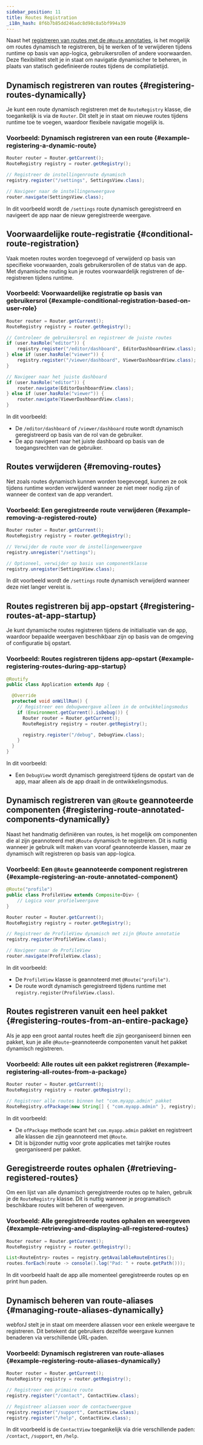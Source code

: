 ```yaml
---
sidebar_position: 11
title: Routes Registration
_i18n_hash: 8f6b7b85dd246adc8d98c8a5bf994a39
---
```

Naast het [registreren van routes met de `@Route` annotaties](./defining-routes), is het mogelijk om routes dynamisch te registreren, bij te werken of te verwijderen tijdens runtime op basis van app-logica, gebruikersrollen of andere voorwaarden. Deze flexibiliteit stelt je in staat om navigatie dynamischer te beheren, in plaats van statisch gedefinieerde routes tijdens de compilatietijd.

## Dynamisch registreren van routes {#registering-routes-dynamically}

Je kunt een route dynamisch registreren met de `RouteRegistry` klasse, die toegankelijk is via de `Router`. Dit stelt je in staat om nieuwe routes tijdens runtime toe te voegen, waardoor flexibele navigatie mogelijk is.

### Voorbeeld: Dynamisch registreren van een route {#example-registering-a-dynamic-route}

```java
Router router = Router.getCurrent();
RouteRegistry registry = router.getRegistry();

// Registreer de instellingenroute dynamisch
registry.register("/settings", SettingsView.class);

// Navigeer naar de instellingenweergave
router.navigate(SettingsView.class);
```

In dit voorbeeld wordt de `/settings` route dynamisch geregistreerd en navigeert de app naar de nieuw geregistreerde weergave.

## Voorwaardelijke route-registratie {#conditional-route-registration}

Vaak moeten routes worden toegevoegd of verwijderd op basis van specifieke voorwaarden, zoals gebruikersrollen of de status van de app. Met dynamische routing kun je routes voorwaardelijk registreren of de-registreren tijdens runtime.

### Voorbeeld: Voorwaardelijke registratie op basis van gebruikersrol {#example-conditional-registration-based-on-user-role}

```java
Router router = Router.getCurrent();
RouteRegistry registry = router.getRegistry();

// Controleer de gebruikersrol en registreer de juiste routes
if (user.hasRole("editor")) {
    registry.register("/editor/dashboard", EditorDashboardView.class);
} else if (user.hasRole("viewer")) {
    registry.register("/viewer/dashboard", ViewerDashboardView.class);
}

// Navigeer naar het juiste dashboard
if (user.hasRole("editor")) {
    router.navigate(EditorDashboardView.class);
} else if (user.hasRole("viewer")) {
    router.navigate(ViewerDashboardView.class);
}
```

In dit voorbeeld:
- De `/editor/dashboard` of `/viewer/dashboard` route wordt dynamisch geregistreerd op basis van de rol van de gebruiker.
- De app navigeert naar het juiste dashboard op basis van de toegangsrechten van de gebruiker.

## Routes verwijderen {#removing-routes}

Net zoals routes dynamisch kunnen worden toegevoegd, kunnen ze ook tijdens runtime worden verwijderd wanneer ze niet meer nodig zijn of wanneer de context van de app verandert.

### Voorbeeld: Een geregistreerde route verwijderen {#example-removing-a-registered-route}

```java
Router router = Router.getCurrent();
RouteRegistry registry = router.getRegistry();

// Verwijder de route voor de instellingenweergave
registry.unregister("/settings");

// Optioneel, verwijder op basis van componentklasse
registry.unregister(SettingsView.class);
```

In dit voorbeeld wordt de `/settings` route dynamisch verwijderd wanneer deze niet langer vereist is.

## Routes registreren bij app-opstart {#registering-routes-at-app-startup}

Je kunt dynamische routes registreren tijdens de initialisatie van de app, waardoor bepaalde weergaven beschikbaar zijn op basis van de omgeving of configuratie bij opstart.

### Voorbeeld: Routes registreren tijdens app-opstart {#example-registering-routes-during-app-startup}

```java
@Routify
public class Application extends App {

  @Override
  protected void onWillRun() {
    // Registreer een debugweergave alleen in de ontwikkelingsmodus
    if (Environment.getCurrent().isDebug()) {
      Router router = Router.getCurrent();
      RouteRegistry registry = router.getRegistry();

      registry.register("/debug", DebugView.class);
    }
  }
}
```

In dit voorbeeld:
- Een `DebugView` wordt dynamisch geregistreerd tijdens de opstart van de app, maar alleen als de app draait in de ontwikkelingsmodus.

## Dynamisch registreren van `@Route` geannoteerde componenten {#registering-route-annotated-components-dynamically}

Naast het handmatig definiëren van routes, is het mogelijk om componenten die al zijn geannoteerd met `@Route` dynamisch te registreren. Dit is nuttig wanneer je gebruik wilt maken van vooraf geannoteerde klassen, maar ze dynamisch wilt registreren op basis van app-logica.

### Voorbeeld: Een `@Route` geannoteerde component registreren {#example-registering-an-route-annotated-component}

```java
@Route("profile")
public class ProfileView extends Composite<Div> {
    // Logica voor profielweergave
}

Router router = Router.getCurrent();
RouteRegistry registry = router.getRegistry();

// Registreer de ProfileView dynamisch met zijn @Route annotatie
registry.register(ProfileView.class);

// Navigeer naar de ProfileView
router.navigate(ProfileView.class);
```

In dit voorbeeld:
- De `ProfileView` klasse is geannoteerd met `@Route("profile")`.
- De route wordt dynamisch geregistreerd tijdens runtime met `registry.register(ProfileView.class)`.

## Routes registreren vanuit een heel pakket {#registering-routes-from-an-entire-package}

Als je app een groot aantal routes heeft die zijn georganiseerd binnen een pakket, kun je alle `@Route`-geannoteerde componenten vanuit het pakket dynamisch registreren.

### Voorbeeld: Alle routes uit een pakket registreren {#example-registering-all-routes-from-a-package}

```java
Router router = Router.getCurrent();
RouteRegistry registry = router.getRegistry();

// Registreer alle routes binnen het "com.myapp.admin" pakket
RouteRegistry.ofPackage(new String[] { "com.myapp.admin" }, registry);
```

In dit voorbeeld:
- De `ofPackage` methode scant het `com.myapp.admin` pakket en registreert alle klassen die zijn geannoteerd met `@Route`.
- Dit is bijzonder nuttig voor grote applicaties met talrijke routes georganiseerd per pakket.

## Geregistreerde routes ophalen {#retrieving-registered-routes}

Om een lijst van alle dynamisch geregistreerde routes op te halen, gebruik je de `RouteRegistry` klasse. Dit is nuttig wanneer je programatisch beschikbare routes wilt beheren of weergeven.

### Voorbeeld: Alle geregistreerde routes ophalen en weergeven {#example-retrieving-and-displaying-all-registered-routes}

```java
Router router = Router.getCurrent();
RouteRegistry registry = router.getRegistry();

List<RouteEntry> routes = registry.getAvailableRouteEntires();
routes.forEach(route -> console().log("Pad: " + route.getPath()));
```

In dit voorbeeld haalt de app alle momenteel geregistreerde routes op en print hun paden.

## Dynamisch beheren van route-aliases {#managing-route-aliases-dynamically}

webforJ stelt je in staat om meerdere aliassen voor een enkele weergave te registreren. Dit betekent dat gebruikers dezelfde weergave kunnen benaderen via verschillende URL-paden.

### Voorbeeld: Dynamisch registreren van route-aliases {#example-registering-route-aliases-dynamically}

```java
Router router = Router.getCurrent();
RouteRegistry registry = router.getRegistry();

// Registreer een primaire route
registry.register("/contact", ContactView.class);

// Registreer aliassen voor de contactweergave
registry.register("/support", ContactView.class);
registry.register("/help", ContactView.class);
```

In dit voorbeeld is de `ContactView` toegankelijk via drie verschillende paden: `/contact`, `/support`, en `/help`.
